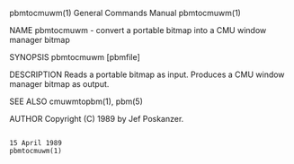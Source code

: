 pbmtocmuwm(1)                                                                            General Commands Manual                                                                            pbmtocmuwm(1)

NAME
       pbmtocmuwm - convert a portable bitmap into a CMU window manager bitmap

SYNOPSIS
       pbmtocmuwm [pbmfile]

DESCRIPTION
       Reads a portable bitmap as input.  Produces a CMU window manager bitmap as output.

SEE ALSO
       cmuwmtopbm(1), pbm(5)

AUTHOR
       Copyright (C) 1989 by Jef Poskanzer.

                                                                                              15 April 1989                                                                                 pbmtocmuwm(1)
